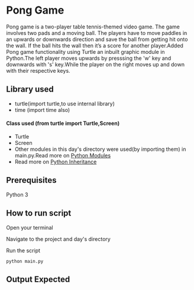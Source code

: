 # Pong Game
Pong game is a two-player table tennis-themed video game. The game involves two pads and a moving ball. The players have to move paddles in an upwards or downwards direction and save the ball from getting hit onto the wall. If the ball hits the wall then it’s a score for another player.Added Pong game functionality using Turtle an inbuilt graphic module in Python.The  left player moves upwards by presssing the 'w' key and downwards with 's' key.While the player on the right moves up and down with their respective keys.

## Library used
- turtle(import turtle,to use internal library)
- time (import time also)
#### Class used (from turtle import Turtle,Screen)
- Turtle
- Screen
- Other modules in this day's directory were used(by importing them) in main.py.Read more on [Python Modules](https://www.w3schools.com/python/python_modules.asp)
- Read more on [Python Inheritance](https://www.w3schools.com/python/python_inheritance.asp)


## Prerequisites
Python 3

## How to run script
Open your terminal

Navigate to the project and day's directory

Run the script

`python main.py`

## Output Expected
